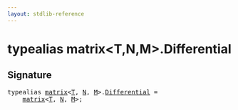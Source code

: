 ```yaml
---
layout: stdlib-reference
---
```


# typealias matrix\<T,N,M\>\.Differential

## Signature

<pre>
<span class='code_keyword'>typealias</span> <a href="/stdlib-reference/types/matrix/index" class="code_type">matrix</a>&lt;<a href="/stdlib-reference/types/matrix/t-0" class="code_type">T</a>, <a href="/stdlib-reference/types/matrix/index#decl-N" class="code_var">N</a>, <a href="/stdlib-reference/types/matrix/index#decl-M" class="code_var">M</a>&gt;.<a href="/stdlib-reference/types/matrix/differential-0" class="code_type">Differential</a> = 
    <a href="/stdlib-reference/types/matrix/index" class="code_type">matrix</a>&lt;<a href="/stdlib-reference/types/matrix/t-0" class="code_type">T</a>, <a href="/stdlib-reference/types/matrix/index#decl-N" class="code_var">N</a>, <a href="/stdlib-reference/types/matrix/index#decl-M" class="code_var">M</a>&gt;;
</pre>

